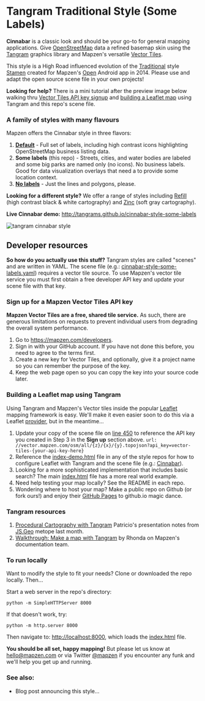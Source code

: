 # Tangram Traditional Style (Some Labels)

**Cinnabar** is a classic look and should be your go-to for general mapping applications. Give [OpenStreetMap](http://www.openstreetmap.org/) data a refined basemap skin using the [Tangram](http://github.com/tangrams/tangram) graphics library and Mapzen's versatile [Vector Tiles](https://mapzen.com/projects/vector-tiles/). 

This style is a High Road influenced evolution of the [Traditional](http://tangrams.github.io/tangram/#mapzen,40.70531887544228,-74.0097749233246,16) style [Stamen](http://stamen.com/) created for Mapzen's [Open](https://mapzen.com/blog/we-made-an-app) Android app in 2014. Please use and adapt the open source scene file in your own projects!

**Looking for help?** There is a mini tutorial after the preview image below walking thru [Vector Tiles API key signup](https://github.com/tangrams/cinnabar-style-no-labels/blob/gh-pages/README.md#sign-up-for-a-vector-tiles-api-key) and [building a Leaflet map](https://github.com/tangrams/cinnabar-style-no-labels/blob/gh-pages/README.md#building-a-leaflet-map-using-tangram-and-this-scene-file) using Tangram and this repo's scene file.

### A family of styles with many flavours

Mapzen offers the Cinnabar style in three flavors:

1. **[Default](https://github.com/tangrams/cinnabar-style)** - Full set of labels, including high contrast icons highlighting OpenStreetMap business listing data.
2. **Some labels** (this repo) - Streets, cities, and water bodies are labeled and some big parks are named only (no icons). No business labels. Good for data visualization overlays that need a to provide some location context.
3. **[No labels](https://github.com/tangrams/cinnabar-style-no-labels)** - Just the lines and polygons, please. 

**Looking for a different style?** We offer a range of styles including [Refill](https://github.com/tangrams/refill) (high contrast black & white cartography) and [Zinc](https://github.com/tangrams/zinc-style) (soft gray cartography). 


**Live Cinnabar demo:** http://tangrams.github.io/cinnabar-style-some-labels

![tangram cinnabar style](https://cloud.githubusercontent.com/assets/853051/11084429/f615a860-87ef-11e5-8ca9-6c46cec3534b.png)


## Developer resources

**So how do you actually use this stuff?** Tangram styles are called "scenes" and are written in YAML. The scene file (e.g.: [cinnabar-style-some-labels.yaml](https://github.com/tangrams/cinnabar-style-some-labels/blob/gh-pages/cinnabar-style-some-labels.yaml)) requires a vector tile source. To use Mapzen's vector tile service you must first obtain a free developer API key and update your scene file with that key. 

### Sign up for a Mapzen Vector Tiles API key

**Mapzen Vector Tiles are a free, shared tile service.** As such, there are generous limitations on requests to prevent individual users from degrading the overall system performance.

1. Go to https://mapzen.com/developers.
2. Sign in with your GitHub account. If you have not done this before, you need to agree to the terms first.
3. Create a new key for Vector Tiles, and optionally, give it a project name so you can remember the purpose of the key.
4. Keep the web page open so you can copy the key into your source code later.

### Building a Leaflet map using Tangram

Using Tangram and Mapzen's Vector tiles inside the popular [Leaflet](http://leafletjs.com) mapping framework is easy. We'll make it even easier soon to do this via a Leaflet [provider](https://github.com/leaflet-extras/leaflet-providers), but in the meantime...

1. Update your copy of the scene file on [line 450](https://github.com/tangrams/cinnabar-style-some-labels/blob/gh-pages/cinnabar-style-some-labels.yaml#L450) to reference the API key you created in Step 3 in the **Sign up** section above. 
`url:  //vector.mapzen.com/osm/all/{z}/{x}/{y}.topojson?api_key=vector-tiles-{your-api-key-here}`
2. Reference the [index-demo.html](index-demo.html) file in any of the style repos for how to configure Leaflet with Tangram and the scene file (e.g.: [Cinnabar](http://github.com/tangrams/cinnabar-style-some-labels)). 
3. Looking for a more sophisticated implementation that includes basic search? The main [index.html](index.html) file has a more real world example.
4. Need help testing your map locally? See the README in each repo.
5. Wondering where to host your map? Make a public repo on Github (or fork ours!) and enjoy their [GitHub Pages](https://pages.github.com) to github.io magic dance.

### Tangram resources

1. [Procedural Cartography with Tangram](https://github.com/mapzen/presentations/tree/master/08-2015-JSGEO) Patricio's presentation notes from [JS.Geo](http://www.jsgeo.com) metope last month.
2. [Walkthrough: Make a map with Tangram](https://mapzen.com/documentation/tangram/walkthrough/) by Rhonda on Mapzen's documentation team.

### To run locally

Want to modify the style to fit your needs? Clone or downloaded the repo locally. Then...

Start a web server in the repo's directory:

    python -m SimpleHTTPServer 8000
    
If that doesn't work, try:

    python -m http.server 8000
    
Then navigate to: [http://localhost:8000](http://localhost:8000), which loads the [index.html](index.html) file.


**You should be all set, happy mapping!** But please let us know at [hello@mapzen.com](mailto:hello@mapzen.com) or via Twitter [@mapzen](http://twitter.com/mapzen) if you encounter any funk and we'll help you get up and running.

### See also:

* Blog post announcing this style...